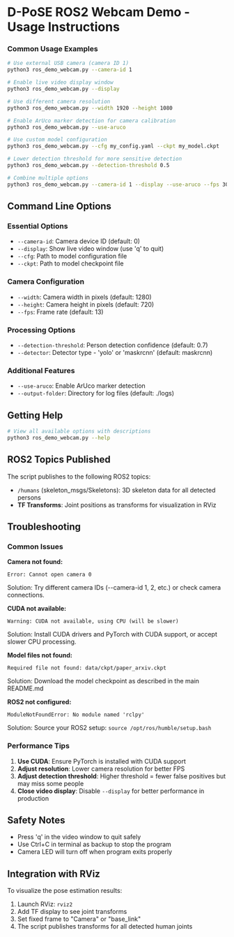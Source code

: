 # D-PoSE ROS2 Webcam Demo - Usage Instructions



### Common Usage Examples

```bash
# Use external USB camera (camera ID 1)
python3 ros_demo_webcam.py --camera-id 1

# Enable live video display window
python3 ros_demo_webcam.py --display

# Use different camera resolution
python3 ros_demo_webcam.py --width 1920 --height 1080

# Enable ArUco marker detection for camera calibration
python3 ros_demo_webcam.py --use-aruco

# Use custom model configuration
python3 ros_demo_webcam.py --cfg my_config.yaml --ckpt my_model.ckpt

# Lower detection threshold for more sensitive detection
python3 ros_demo_webcam.py --detection-threshold 0.5

# Combine multiple options
python3 ros_demo_webcam.py --camera-id 1 --display --use-aruco --fps 30
```

## Command Line Options

### Essential Options
- `--camera-id`: Camera device ID (default: 0)
- `--display`: Show live video window (use 'q' to quit)
- `--cfg`: Path to model configuration file
- `--ckpt`: Path to model checkpoint file

### Camera Configuration
- `--width`: Camera width in pixels (default: 1280)
- `--height`: Camera height in pixels (default: 720)  
- `--fps`: Frame rate (default: 13)

### Processing Options
- `--detection-threshold`: Person detection confidence (default: 0.7)
- `--detector`: Detector type - 'yolo' or 'maskrcnn' (default: maskrcnn)

### Additional Features
- `--use-aruco`: Enable ArUco marker detection
- `--output-folder`: Directory for log files (default: ./logs)

## Getting Help

```bash
# View all available options with descriptions
python3 ros_demo_webcam.py --help
```

## ROS2 Topics Published

The script publishes to the following ROS2 topics:

- `/humans` (skeleton_msgs/Skeletons): 3D skeleton data for all detected persons
- **TF Transforms**: Joint positions as transforms for visualization in RViz

## Troubleshooting

### Common Issues

**Camera not found:**
```
Error: Cannot open camera 0
```
Solution: Try different camera IDs (--camera-id 1, 2, etc.) or check camera connections.

**CUDA not available:**
```
Warning: CUDA not available, using CPU (will be slower)
```
Solution: Install CUDA drivers and PyTorch with CUDA support, or accept slower CPU processing.

**Model files not found:**
```
Required file not found: data/ckpt/paper_arxiv.ckpt
```
Solution: Download the model checkpoint as described in the main README.md

**ROS2 not configured:**
```
ModuleNotFoundError: No module named 'rclpy'
```
Solution: Source your ROS2 setup: `source /opt/ros/humble/setup.bash`

### Performance Tips

1. **Use CUDA**: Ensure PyTorch is installed with CUDA support
2. **Adjust resolution**: Lower camera resolution for better FPS
3. **Adjust detection threshold**: Higher threshold = fewer false positives but may miss some people
4. **Close video display**: Disable `--display` for better performance in production

## Safety Notes

- Press 'q' in the video window to quit safely
- Use Ctrl+C in terminal as backup to stop the program
- Camera LED will turn off when program exits properly

## Integration with RViz

To visualize the pose estimation results:

1. Launch RViz: `rviz2`
2. Add TF display to see joint transforms
3. Set fixed frame to "Camera" or "base_link"
4. The script publishes transforms for all detected human joints
